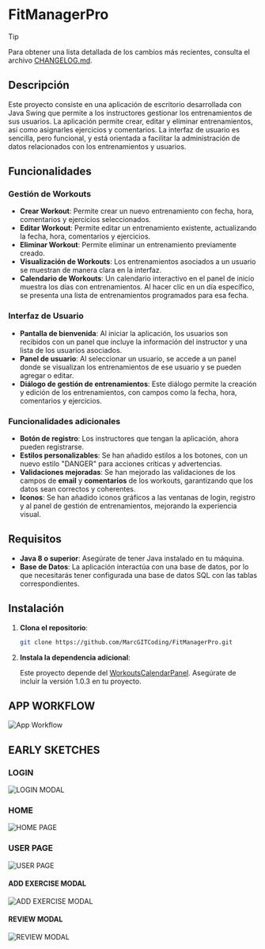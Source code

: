 # FitManagerPro

> [!TIP]
> Para obtener una lista detallada de los cambios más recientes, consulta el archivo [CHANGELOG.md](CHANGELOG.md).

## Descripción

Este proyecto consiste en una aplicación de escritorio desarrollada con Java Swing que permite a los instructores gestionar los entrenamientos de sus usuarios. La aplicación permite crear, editar y eliminar entrenamientos, así como asignarles ejercicios y comentarios. La interfaz de usuario es sencilla, pero funcional, y está orientada a facilitar la administración de datos relacionados con los entrenamientos y usuarios.

## Funcionalidades

### Gestión de Workouts
- **Crear Workout**: Permite crear un nuevo entrenamiento con fecha, hora, comentarios y ejercicios seleccionados.
- **Editar Workout**: Permite editar un entrenamiento existente, actualizando la fecha, hora, comentarios y ejercicios.
- **Eliminar Workout**: Permite eliminar un entrenamiento previamente creado.
- **Visualización de Workouts**: Los entrenamientos asociados a un usuario se muestran de manera clara en la interfaz.
- **Calendario de Workouts**: Un calendario interactivo en el panel de inicio muestra los días con entrenamientos. Al hacer clic en un día específico, se presenta una lista de entrenamientos programados para esa fecha.

### Interfaz de Usuario
- **Pantalla de bienvenida**: Al iniciar la aplicación, los usuarios son recibidos con un panel que incluye la información del instructor y una lista de los usuarios asociados.
- **Panel de usuario**: Al seleccionar un usuario, se accede a un panel donde se visualizan los entrenamientos de ese usuario y se pueden agregar o editar.
- **Diálogo de gestión de entrenamientos**: Este diálogo permite la creación y edición de los entrenamientos, con campos como la fecha, hora, comentarios y ejercicios.

### Funcionalidades adicionales
- **Botón de registro**: Los instructores que tengan la aplicación, ahora pueden registrarse.
- **Estilos personalizables**: Se han añadido estilos a los botones, con un nuevo estilo "DANGER" para acciones críticas y advertencias.
- **Validaciones mejoradas**: Se han mejorado las validaciones de los campos de **email** y **comentarios** de los workouts, garantizando que los datos sean correctos y coherentes.
- **Iconos**: Se han añadido iconos gráficos a las ventanas de login, registro y al panel de gestión de entrenamientos, mejorando la experiencia visual.

## Requisitos

- **Java 8 o superior**: Asegúrate de tener Java instalado en tu máquina.
- **Base de Datos**: La aplicación interactúa con una base de datos, por lo que necesitarás tener configurada una base de datos SQL con las tablas correspondientes.

## Instalación

1. **Clona el repositorio**:

   ```bash
   git clone https://github.com/MarcGITCoding/FitManagerPro.git
   ```

2. **Instala la dependencia adicional**:

   Este proyecto depende del [WorkoutsCalendarPanel](https://github.com/MarcGITCoding/WorkoutsCalendarPanel/releases/tag/1.0.3). Asegúrate de incluir la versión 1.0.3 en tu proyecto.

## APP WORKFLOW
![App Workflow](https://github.com/user-attachments/assets/596e8379-caa7-4c83-98aa-94f1f1f94978)

## EARLY SKETCHES
### LOGIN
![LOGIN MODAL](https://github.com/user-attachments/assets/9716c609-be33-4251-9661-50ddcbe1a7be)

### HOME
![HOME PAGE](https://github.com/user-attachments/assets/ac68d216-b2bf-437a-8f1b-c1d4f574b8fa)

### USER PAGE
![USER PAGE](https://github.com/user-attachments/assets/e614c6d5-bfff-4160-8e6b-435ca6a76760)

#### ADD EXERCISE MODAL
![ADD EXERCISE MODAL](https://github.com/user-attachments/assets/1cef2e85-9a9a-4df8-a24d-e19a6f040456)

#### REVIEW MODAL
![REVIEW MODAL](https://github.com/user-attachments/assets/8648294c-59e5-487e-aa20-aa521c12cec1)
